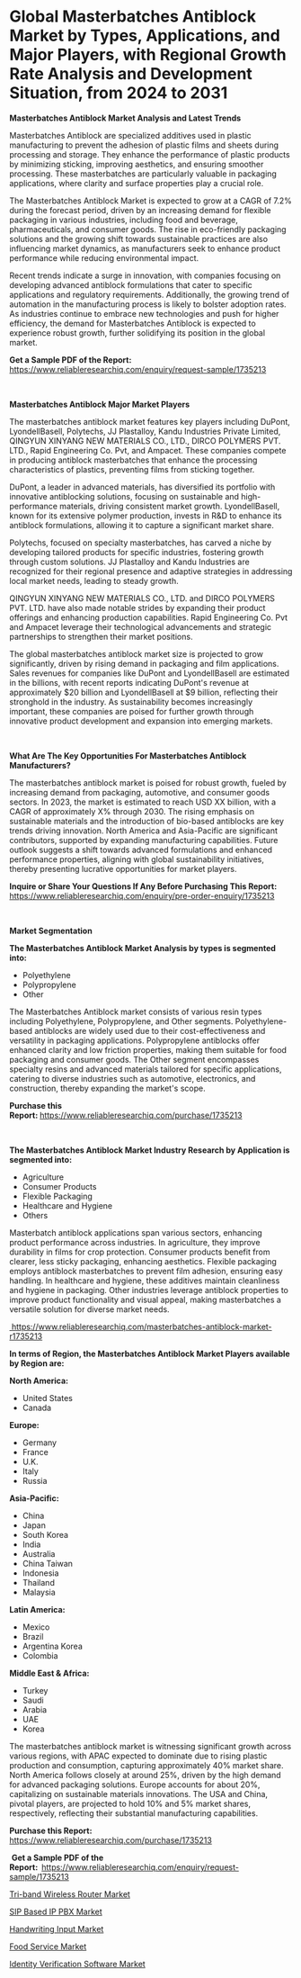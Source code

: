 <p><h1>Global Masterbatches Antiblock Market by Types, Applications, and Major Players, with Regional Growth Rate Analysis and Development Situation, from 2024 to 2031</h1></p><p><strong>Masterbatches Antiblock Market Analysis and Latest Trends</strong></p>
<p><p>Masterbatches Antiblock are specialized additives used in plastic manufacturing to prevent the adhesion of plastic films and sheets during processing and storage. They enhance the performance of plastic products by minimizing sticking, improving aesthetics, and ensuring smoother processing. These masterbatches are particularly valuable in packaging applications, where clarity and surface properties play a crucial role.</p><p>The Masterbatches Antiblock Market is expected to grow at a CAGR of 7.2% during the forecast period, driven by an increasing demand for flexible packaging in various industries, including food and beverage, pharmaceuticals, and consumer goods. The rise in eco-friendly packaging solutions and the growing shift towards sustainable practices are also influencing market dynamics, as manufacturers seek to enhance product performance while reducing environmental impact.</p><p>Recent trends indicate a surge in innovation, with companies focusing on developing advanced antiblock formulations that cater to specific applications and regulatory requirements. Additionally, the growing trend of automation in the manufacturing process is likely to bolster adoption rates. As industries continue to embrace new technologies and push for higher efficiency, the demand for Masterbatches Antiblock is expected to experience robust growth, further solidifying its position in the global market.</p></p>
<p><strong>Get a Sample PDF of the Report:&nbsp;</strong> <a href="https://www.reliableresearchiq.com/enquiry/request-sample/1735213?utm_campaign=1117&utm_medium=2&utm_source=Github&utm_content=ia&utm_term=18122024&utm_id=masterbatches-antiblock">https://www.reliableresearchiq.com/enquiry/request-sample/1735213</a></p>
<p>&nbsp;</p>
<p><strong>Masterbatches Antiblock Major Market Players</strong></p>
<p><p>The masterbatches antiblock market features key players including DuPont, LyondellBasell, Polytechs, JJ Plastalloy, Kandu Industries Private Limited, QINGYUN XINYANG NEW MATERIALS CO., LTD., DIRCO POLYMERS PVT. LTD., Rapid Engineering Co. Pvt, and Ampacet. These companies compete in producing antiblock masterbatches that enhance the processing characteristics of plastics, preventing films from sticking together.</p><p>DuPont, a leader in advanced materials, has diversified its portfolio with innovative antiblocking solutions, focusing on sustainable and high-performance materials, driving consistent market growth. LyondellBasell, known for its extensive polymer production, invests in R&D to enhance its antiblock formulations, allowing it to capture a significant market share.</p><p>Polytechs, focused on specialty masterbatches, has carved a niche by developing tailored products for specific industries, fostering growth through custom solutions. JJ Plastalloy and Kandu Industries are recognized for their regional presence and adaptive strategies in addressing local market needs, leading to steady growth.</p><p>QINGYUN XINYANG NEW MATERIALS CO., LTD. and DIRCO POLYMERS PVT. LTD. have also made notable strides by expanding their product offerings and enhancing production capabilities. Rapid Engineering Co. Pvt and Ampacet leverage their technological advancements and strategic partnerships to strengthen their market positions.</p><p>The global masterbatches antiblock market size is projected to grow significantly, driven by rising demand in packaging and film applications. Sales revenues for companies like DuPont and LyondellBasell are estimated in the billions, with recent reports indicating DuPont's revenue at approximately $20 billion and LyondellBasell at $9 billion, reflecting their stronghold in the industry. As sustainability becomes increasingly important, these companies are poised for further growth through innovative product development and expansion into emerging markets.</p></p>
<p>&nbsp;</p>
<p><strong>What Are The Key Opportunities For Masterbatches Antiblock Manufacturers?</strong></p>
<p><p>The masterbatches antiblock market is poised for robust growth, fueled by increasing demand from packaging, automotive, and consumer goods sectors. In 2023, the market is estimated to reach USD XX billion, with a CAGR of approximately X% through 2030. The rising emphasis on sustainable materials and the introduction of bio-based antiblocks are key trends driving innovation. North America and Asia-Pacific are significant contributors, supported by expanding manufacturing capabilities. Future outlook suggests a shift towards advanced formulations and enhanced performance properties, aligning with global sustainability initiatives, thereby presenting lucrative opportunities for market players.</p></p>
<p><strong>Inquire or Share Your Questions If Any Before Purchasing This Report:</strong> <a href="https://www.reliableresearchiq.com/enquiry/pre-order-enquiry/1735213?utm_campaign=1117&utm_medium=2&utm_source=Github&utm_content=ia&utm_term=18122024&utm_id=masterbatches-antiblock">https://www.reliableresearchiq.com/enquiry/pre-order-enquiry/1735213</a></p>
<p>&nbsp;</p>
<p><strong>Market Segmentation</strong></p>
<p><strong>The Masterbatches Antiblock Market Analysis by types is segmented into:</strong></p>
<p><ul><li>Polyethylene</li><li>Polypropylene</li><li>Other</li></ul></p>
<p><p>The Masterbatches Antiblock market consists of various resin types including Polyethylene, Polypropylene, and Other segments. Polyethylene-based antiblocks are widely used due to their cost-effectiveness and versatility in packaging applications. Polypropylene antiblocks offer enhanced clarity and low friction properties, making them suitable for food packaging and consumer goods. The Other segment encompasses specialty resins and advanced materials tailored for specific applications, catering to diverse industries such as automotive, electronics, and construction, thereby expanding the market's scope.</p></p>
<p><strong>Purchase this Report:&nbsp;</strong><a href="https://www.reliableresearchiq.com/purchase/1735213?utm_campaign=1117&utm_medium=2&utm_source=Github&utm_content=ia&utm_term=18122024&utm_id=masterbatches-antiblock">https://www.reliableresearchiq.com/purchase/1735213</a></p>
<p>&nbsp;</p>
<p><strong>The Masterbatches Antiblock Market Industry Research by Application is segmented into:</strong></p>
<p><ul><li>Agriculture</li><li>Consumer Products</li><li>Flexible Packaging</li><li>Healthcare and Hygiene</li><li>Others</li></ul></p>
<p><p>Masterbatch antiblock applications span various sectors, enhancing product performance across industries. In agriculture, they improve durability in films for crop protection. Consumer products benefit from clearer, less sticky packaging, enhancing aesthetics. Flexible packaging employs antiblock masterbatches to prevent film adhesion, ensuring easy handling. In healthcare and hygiene, these additives maintain cleanliness and hygiene in packaging. Other industries leverage antiblock properties to improve product functionality and visual appeal, making masterbatches a versatile solution for diverse market needs.</p></p>
<p><a href="https://www.reliableresearchiq.com/masterbatches-antiblock-market-r1735213?utm_campaign=1117&utm_medium=2&utm_source=Github&utm_content=ia&utm_term=18122024&utm_id=masterbatches-antiblock">&nbsp;https://www.reliableresearchiq.com/masterbatches-antiblock-market-r1735213</a></p>
<p><strong>In terms of Region, the Masterbatches Antiblock Market Players available by Region are:</strong></p>
<p>
    <p> <strong> North America: </strong>
        <ul>
            <li>United States</li>
            <li>Canada</li>
        </ul>
        </p> 
    <p> <strong> Europe: </strong>
        <ul>
            <li>Germany</li>
            <li>France</li>
            <li>U.K.</li>
            <li>Italy</li>
            <li>Russia</li>
        </ul>
        </p> 
    <p> <strong> Asia-Pacific: </strong>
        <ul>
            <li>China</li>
            <li>Japan</li>
            <li>South Korea</li>
            <li>India</li>
            <li>Australia</li>
            <li>China Taiwan</li>
            <li>Indonesia</li>
            <li>Thailand</li>
            <li>Malaysia</li>
        </ul>
        </p> 
    <p> <strong> Latin America: </strong>
        <ul>
            <li>Mexico</li>
            <li>Brazil</li>
            <li>Argentina Korea</li>
            <li>Colombia</li>
        </ul>
        </p> 
    <p> <strong> Middle East & Africa: </strong>
        <ul>
            <li>Turkey</li>
            <li>Saudi</li>
            <li>Arabia</li>
            <li>UAE</li>
            <li>Korea</li>
        </ul>
    </p>
    </p>
<p><p>The masterbatches antiblock market is witnessing significant growth across various regions, with APAC expected to dominate due to rising plastic production and consumption, capturing approximately 40% market share. North America follows closely at around 25%, driven by the high demand for advanced packaging solutions. Europe accounts for about 20%, capitalizing on sustainable materials innovations. The USA and China, pivotal players, are projected to hold 10% and 5% market shares, respectively, reflecting their substantial manufacturing capabilities.</p></p>
<p><strong>Purchase this Report: </strong><a href="https://www.reliableresearchiq.com/purchase/1735213?utm_campaign=1117&utm_medium=2&utm_source=Github&utm_content=ia&utm_term=18122024&utm_id=masterbatches-antiblock">https://www.reliableresearchiq.com/purchase/1735213</a></p>
<p>&nbsp;<strong>Get a Sample PDF of the Report:&nbsp;&nbsp;</strong><a href="https://www.reliableresearchiq.com/enquiry/request-sample/1735213?utm_campaign=1117&utm_medium=2&utm_source=Github&utm_content=ia&utm_term=18122024&utm_id=masterbatches-antiblock">https://www.reliableresearchiq.com/enquiry/request-sample/1735213</a></p>
<p><strong></strong></p>
<p><p><a href="https://github.com/rileymgdorcas/Market-Research-Report-List-1/blob/main/tri-band-wireless-router-market.md?utm_campaign=1117&utm_medium=2&utm_source=Github&utm_content=ia&utm_term=18122024&utm_id=masterbatches-antiblock">Tri-band Wireless Router Market</a></p><p><a href="https://www.linkedin.com/pulse/in-depth-market-analysis-sip-based-ip-pbx-trends-size-projected-hqqoe?utm_campaign=1117&utm_medium=2&utm_source=Github&utm_content=ia&utm_term=18122024&utm_id=masterbatches-antiblock">SIP Based IP PBX Market</a></p><p><a href="https://www.linkedin.com/pulse/global-handwriting-input-market-trends-insights-growth-opportunities-ppj8f?utm_campaign=1117&utm_medium=2&utm_source=Github&utm_content=ia&utm_term=18122024&utm_id=masterbatches-antiblock">Handwriting Input Market</a></p><p><a href="https://www.linkedin.com/pulse/global-food-service-market-trends-applications-analysis-3dw8e?utm_campaign=1117&utm_medium=2&utm_source=Github&utm_content=ia&utm_term=18122024&utm_id=masterbatches-antiblock">Food Service Market</a></p><p><a href="https://www.linkedin.com/pulse/study-forecastingthe-globalidentity-verification-software-w0d3f?utm_campaign=1117&utm_medium=2&utm_source=Github&utm_content=ia&utm_term=18122024&utm_id=masterbatches-antiblock">Identity Verification Software Market</a></p></p>